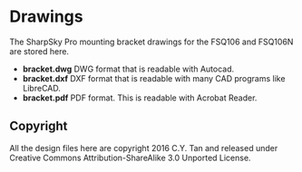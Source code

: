 # Drawings

The SharpSky Pro mounting bracket drawings for the FSQ106 and FSQ106N are stored here.

* **bracket.dwg** DWG format that is readable with Autocad.
* **bracket.dxf** DXF format that is readable with many CAD programs like LibreCAD.
* **bracket.pdf** PDF format. This is readable with Acrobat Reader.

## Copyright

All the design files here are copyright 2016 C.Y. Tan and released
under Creative Commons Attribution-ShareAlike 3.0 Unported License.

